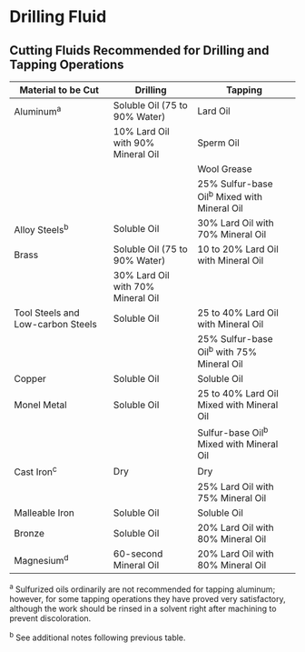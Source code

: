# Drilling Fluid
## Cutting Fluids Recommended for Drilling and Tapping Operations

| Material to be Cut                | Drilling                          | Tapping                                                |
| --------------------------------- | --------------------------------- | ------------------------------------------------------ |
| Aluminum<sup>a</sup>              | Soluble Oil (75 to 90% Water)     | Lard Oil                                               |
|                                   | 10% Lard Oil with 90% Mineral Oil | Sperm Oil                                              |
|                                   |                                   | Wool Grease                                            |
|                                   |                                   | 25% Sulfur-base Oil<sup>b</sup> Mixed with Mineral Oil |
| Alloy Steels<sup>b</sup>          | Soluble Oil                       | 30% Lard Oil with 70% Mineral Oil                      |
| Brass                             | Soluble Oil (75 to 90% Water)     | 10 to 20% Lard Oil with Mineral Oil                    |
|                                   | 30% Lard Oil with 70% Mineral Oil |                                                        |
| Tool Steels and Low-carbon Steels | Soluble Oil                       | 25 to 40% Lard Oil with Mineral Oil                    |
|                                   |                                   | 25% Sulfur-base Oil<sup>b</sup> with 75% Mineral Oil   |
| Copper                            | Soluble Oil                       | Soluble Oil                                            |
| Monel Metal                       | Soluble Oil                       | 25 to 40% Lard Oil Mixed with Mineral Oil              |
|                                   |                                   | Sulfur-base Oil<sup>b</sup> Mixed with Mineral Oil     |
| Cast Iron<sup>c</sup>             | Dry                               | Dry                                                    |
|                                   |                                   | 25% Lard Oil with 75% Mineral Oil                      |
| Malleable Iron                    | Soluble Oil                       | Soluble Oil                                            |
| Bronze                            | Soluble Oil                       | 20% Lard Oil with 80% Mineral Oil                      |
| Magnesium<sup>d</sup>             | 60-second Mineral Oil             | 20% Lard Oil with 80% Mineral Oil                      |

<sup>a</sup> Sulfurized oils ordinarily are not recommended for tapping aluminum; however, for some tapping operations they have proved very satisfactory, although the work should be rinsed in a solvent right after machining to prevent discoloration.

<sup>b</sup> See additional notes following previous table.
